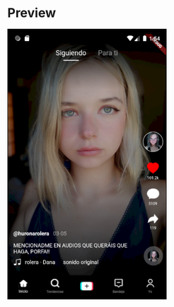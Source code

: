 # Preview

<img width="360px" src="https://github.com/CrissAlvarezH/TikTokUiClone/blob/master/preview/resultado_final.PNG" />
